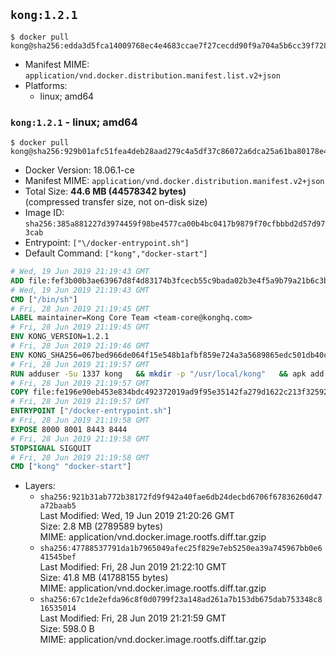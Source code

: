 ## `kong:1.2.1`

```console
$ docker pull kong@sha256:edda3d5fca14009768ec4e4683ccae7f27cecdd90f9a704a5b6cc39f72832e81
```

-	Manifest MIME: `application/vnd.docker.distribution.manifest.list.v2+json`
-	Platforms:
	-	linux; amd64

### `kong:1.2.1` - linux; amd64

```console
$ docker pull kong@sha256:929b01afc51fea4deb28aad279c4a5df37c86072a6dca25a61ba80178e4aaeb3
```

-	Docker Version: 18.06.1-ce
-	Manifest MIME: `application/vnd.docker.distribution.manifest.v2+json`
-	Total Size: **44.6 MB (44578342 bytes)**  
	(compressed transfer size, not on-disk size)
-	Image ID: `sha256:385a881227d3974459f98be4577ca00b4bc0417b9879f70cfbbbd2d57d973cab`
-	Entrypoint: `["\/docker-entrypoint.sh"]`
-	Default Command: `["kong","docker-start"]`

```dockerfile
# Wed, 19 Jun 2019 21:19:43 GMT
ADD file:fef3b00b3ae63967d8f4d83174b3fcecb55c9bada02b3e4f5a9b79a21b6c3bb3 in / 
# Wed, 19 Jun 2019 21:19:43 GMT
CMD ["/bin/sh"]
# Fri, 28 Jun 2019 21:19:45 GMT
LABEL maintainer=Kong Core Team <team-core@konghq.com>
# Fri, 28 Jun 2019 21:19:45 GMT
ENV KONG_VERSION=1.2.1
# Fri, 28 Jun 2019 21:19:46 GMT
ENV KONG_SHA256=067bed966de064f15e548b1afbf859e724a3a5689865edc501db40cf61a7044c
# Fri, 28 Jun 2019 21:19:57 GMT
RUN adduser -Su 1337 kong 	&& mkdir -p "/usr/local/kong" 	&& apk add --no-cache --virtual .build-deps wget tar ca-certificates 	&& apk add --no-cache libgcc openssl pcre perl tzdata curl libcap su-exec zip 	&& wget -O kong.tar.gz "https://bintray.com/kong/kong-alpine-tar/download_file?file_path=kong-$KONG_VERSION.apk.tar.gz" 	&& echo "$KONG_SHA256 *kong.tar.gz" | sha256sum -c - 	&& tar -xzf kong.tar.gz -C /tmp 	&& rm -f kong.tar.gz 	&& cp -R /tmp/usr / 	&& rm -rf /tmp/usr 	&& cp -R /tmp/etc / 	&& rm -rf /tmp/etc 	&& apk del .build-deps 	&& chown -R kong:0 /usr/local/kong 	&& chmod -R g=u /usr/local/kong
# Fri, 28 Jun 2019 21:19:57 GMT
COPY file:fe196e90eb453e834bdc492372019ad9f95e35142fa279d1622c213f32592fe9 in /docker-entrypoint.sh 
# Fri, 28 Jun 2019 21:19:57 GMT
ENTRYPOINT ["/docker-entrypoint.sh"]
# Fri, 28 Jun 2019 21:19:58 GMT
EXPOSE 8000 8001 8443 8444
# Fri, 28 Jun 2019 21:19:58 GMT
STOPSIGNAL SIGQUIT
# Fri, 28 Jun 2019 21:19:58 GMT
CMD ["kong" "docker-start"]
```

-	Layers:
	-	`sha256:921b31ab772b38172fd9f942a40fae6db24decbd6706f67836260d47a72baab5`  
		Last Modified: Wed, 19 Jun 2019 21:20:26 GMT  
		Size: 2.8 MB (2789589 bytes)  
		MIME: application/vnd.docker.image.rootfs.diff.tar.gzip
	-	`sha256:47788537791da1b7965049afec25f829e7eb5250ea39a745967bb0e641545bef`  
		Last Modified: Fri, 28 Jun 2019 21:22:10 GMT  
		Size: 41.8 MB (41788155 bytes)  
		MIME: application/vnd.docker.image.rootfs.diff.tar.gzip
	-	`sha256:67c1de2efda96c8f0d0799f23a148ad261a7b153db675dab753348c816535014`  
		Last Modified: Fri, 28 Jun 2019 21:21:59 GMT  
		Size: 598.0 B  
		MIME: application/vnd.docker.image.rootfs.diff.tar.gzip
